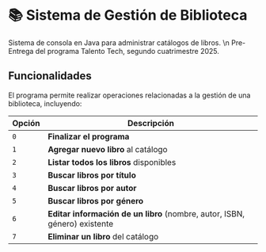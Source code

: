 # 📚 Sistema de Gestión de Biblioteca

Sistema de consola en Java para administrar catálogos de libros. \n
Pre-Entrega del programa Talento Tech, segundo cuatrimestre 2025. 

## Funcionalidades

El programa permite realizar operaciones relacionadas a la gestión de una biblioteca, incluyendo:

| Opción | Descripción |
|--------|--------------|
| `0` | **Finalizar el programa** |
| `1` | **Agregar nuevo libro** al catálogo |
| `2` | **Listar todos los libros** disponibles |
| `3` | **Buscar libros por título** |
| `4` | **Buscar libros por autor** |
| `5` | **Buscar libros por género** |
| `6` | **Editar información de un libro** (nombre, autor, ISBN, género) existente |
| `7` | **Eliminar un libro** del catálogo |

